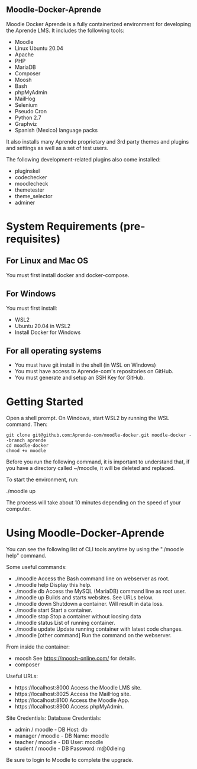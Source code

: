 Moodle-Docker-Aprende
---------------------

Moodle Docker Aprende is a fully containerized environment for developing the Aprende LMS. It includes the following tools:

* Moodle
* Linux Ubuntu 20.04
* Apache
* PHP
* MariaDB
* Composer
* Moosh
* Bash
* phpMyAdmin
* MailHog
* Selenium
* Pseudo Cron
* Python 2.7
* Graphviz
* Spanish (Mexico) language packs

It also installs many Aprende proprietary and 3rd party themes and plugins and settings as well as a set of test users.

The following development-related plugins also come installed:

* pluginskel
* codechecker
* moodlecheck
* themetester
* theme_selector
* adminer

# System Requirements (pre-requisites)

## For Linux and Mac OS

You must first install docker and docker-compose.

## For Windows

You must first install:
- WSL2
- Ubuntu 20.04 in WSL2
- Install Docker for Windows

## For all operating systems

- You must have git install in the shell (in WSL on Windows)
- You must have access to Aprende-com's repositories on GitHub.
- You must generate and setup an SSH Key for GitHub.

# Getting Started

Open a shell prompt. On Windows, start WSL2 by running the WSL command. Then:

    git clone git@github.com:Aprende-com/moodle-docker.git moodle-docker --branch aprende
    cd moodle-docker
    chmod +x moodle

Before you run the following command, it is important to understand that, if you have a directory called ~/moodle, it will be deleted and replaced.

To start the environment, run:

./moodle up

The process will take about 10 minutes depending on the speed of your computer.

# Using Moodle-Docker-Aprende

You can see the following list of CLI tools anytime by using the "./moodle help" command.

Some useful commands:
- ./moodle                   Access the Bash command line on webserver as root.
- ./moodle help              Display this help.
- ./moodle db                Access the MySQL (MariaDB) command line as root user.
- ./moodle up                Builds and starts websites. See URLs below.
- ./moodle down              Shutdown a container. Will result in data loss.
- ./moodle start             Start a container.
- ./moodle stop              Stop a container without loosing data
- ./moodle status            List of running container.
- ./moodle update            Update running container with latest code changes.
- ./moodle [other command]   Run the command on the webserver.

From inside the container:
- moosh                      See https://moosh-online.com/ for details.
- composer

Useful URLs:
- https://localhost:8000     Access the Moodle LMS site.
- https://localhost:8025     Access the MailHog site.
- https://localhost:8100     Access the Moodle App.
- https://localhost:8900     Access phpMyAdmin.

Site Credentials:            Database Credentials:
- admin / moodle             - DB Host: db
- manager / moodle           - DB Name: moodle
- teacher / moodle           - DB User: moodle
- student / moodle           - DB Password: m@0dleing

Be sure to login to Moodle to complete the upgrade.
